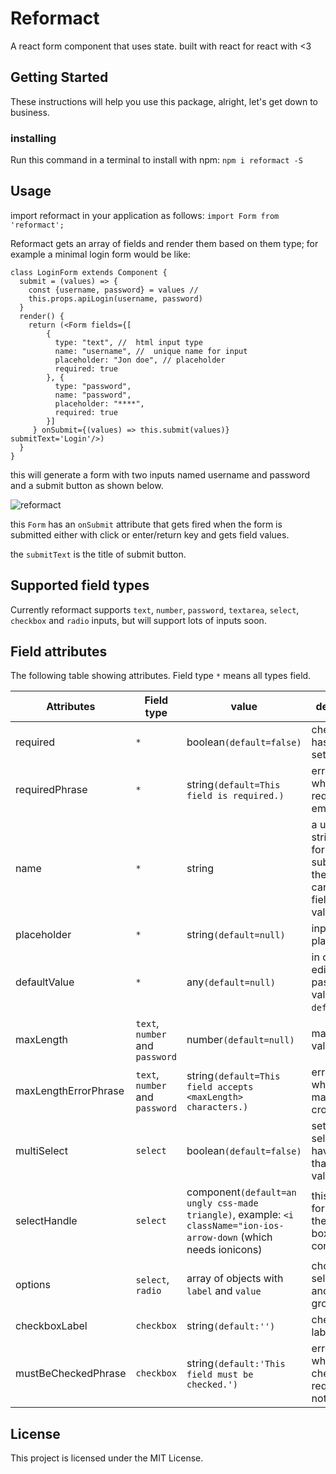# Reformact
A react form component that uses state.
built with react for react with <3


##  Getting Started
These instructions will help you use this package,
alright, let's get down to business.

### installing
Run this command in a terminal to install with npm:
`npm i reformact -S`

## Usage
import reformact in your application as follows:
`import Form from 'reformact';`

Reformact gets an array of fields and render them based on them type; for example a minimal login form would be like:
```
class LoginForm extends Component {
  submit = (values) => {
    const {username, password} = values //
    this.props.apiLogin(username, password)
  }
  render() {
    return (<Form fields={[
        {
          type: "text", //  html input type
          name: "username", //  unique name for input
          placeholder: "Jon doe", // placeholder
          required: true
        }, {
          type: "password",
          name: "password",
          placeholder: "****",
          required: true
        }]
     } onSubmit={(values) => this.submit(values)} submitText='Login'/>)
  }
}
```
this will generate a form with two inputs named username and password and a submit button as shown below.

![reformact](https://photos.app.goo.gl/hgUy8JGNobOpA4lx2)

this `Form` has an `onSubmit` attribute that gets fired when the form is submitted either with click or enter/return key and gets field values.

the `submitText` is the title of submit button.

## Supported field types
Currently reformact supports `text`, `number`, `password`, `textarea`, `select`, `checkbox` and `radio` inputs, but will support lots of inputs soon.

## Field attributes

The following table showing attributes.
Field type `*` means all types field.


| Attributes | Field type | value | description |
| - | - | - | - |
| required | `*`  | boolean`(default=false)` | check if field has a value if set true. |
| requiredPhrase | `*`  | string`(default=This field is required.)` | error shown when field is required and empty. |
| name  | `*`  | string | a unique string in form, on submitting the form you can access a field value by values.`<name>` |
| placeholder  | `*`  | string`(default=null)` | inputs placeholder. |
| defaultValue | `*`  | any`(default=null)` | in case of editing forms pass current values via `defaultValue`. |
| maxLength | `text`, `number` and `password` | number`(default=null)` | maximum value length. |
| maxLengthErrorPhrase | `text`, `number` and `password` | string`(default=This field accepts <maxLength> characters.)` | error shown when maxLength is crossed. |
| multiSelect | `select`| boolean`(default=false)` | set true if select can have more than one values. |
| selectHandle | `select` | component`(default=an ungly css-made triangle)`, example: `<i className="ion-ios-arrow-down` (which needs ionicons) | this option is for changing the select box handle component. |
| options | `select`, `radio` | array of objects with `label` and `value` | choices for select input and radio group. |
| checkboxLabel| `checkbox` | string`(default:'')`| checkbox label. |
| mustBeCheckedPhrase| `checkbox` | string`(default:'This field must be checked.')`| error shown when checkbox is required and not checked. |
## License

This project is licensed under the MIT License.
